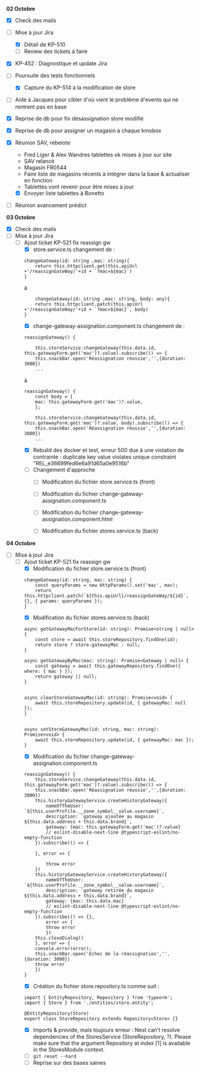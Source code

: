 **02 Octobre**
- [x] Check des mails
- [ ] Mise à jour Jira
    - [x] Détail de KP-510
    - [ ] Review des tickets à faire 
- [x] KP-452 : Diagnostique et update Jira
- [ ] Poursuite des tests fonctionnels
    - [x] Capture du KP-514 à la modification de store
- [ ] Aide à Jacques pour cibler d'où vient le problème d'events qui ne rentrent pas en base
- [x] Reprise de db pour fix désassignation store modifié
- [x] Reprise de db pour assigner un magasin à chaque kmobox
- [x] Réunion SAV, rebelote
    - Fred Liger & Alex Wandres tablettes ok mises à jour sur site
    - SAV relancé
    - Magasin FR0544
    - Faire liste de magasins récents à intégrer dans la base & actualiser en fonction
    - Tablettes vont revenir pour être mises à jour
    - [x] Envoyer liste tablettes à Bonetto
- [ ] Réunion avancement prédict


**03 Octobre**
- [x] Check des mails
- [ ] Mise à jour Jira
    - [ ] Ajout ticket KP-521 fix reassign gw
        - [x] store.service.ts changement de : 
        ```
        changeGateway(id: string ,mac: string){
            return this.httpclient.get(this.apiUrl +'/reassignGateWay/'+id + `?mac=${mac}`)
        }
        ```
        à
        ```
            changeGateway(id: string ,mac: string, body: any){
            return this.httpclient.patch(this.apiUrl +'/reassignGateWay/'+id + `?mac=${mac}`, body)
        }
        ```
        - [x] change-gateway-assignation.component.ts changement de :
        ```
        reassignGateway() {

            this.storeService.changeGateway(this.data.id, this.gatewayForm.get('mac')?.value).subscribe(() => {
            this.snackBar.open('Réassignation réussie','',{duration: 3000})
            ...
        ```
        à 
        ```
        reassignGateway() {
            const body = {
            mac: this.gatewayForm.get('mac')?.value,
            };

            this.storeService.changeGateway(this.data.id, this.gatewayForm.get('mac')?.value, body).subscribe(() => {
            this.snackBar.open('Réassignation réussie','',{duration: 3000})
            ...
      ```
      - [x] Rebuild des docker et test, erreur 500 due à une violation de contrainte : duplicate key value violates unique constraint "REL_e36699fed6e6a91d65a0e9516b"
      - [ ] Changement d'approche
        - [ ] Modification du fichier store.service.ts (front)
        - [ ] Modification du fichier change-gateway-assignation.component.ts
        - [ ] Modification du fichier change-gateway-assignation.component.html
        - [ ] Modification du fichier stores.service.ts (back)


**04 Octobre**
- [ ] Mise à jour Jira
    - [ ] Ajout ticket KP-521 fix reassign gw
        - [x] Modification du fichier store.service.ts (front)
        ```
        changeGateway(id: string, mac: string) {
            const queryParams = new HttpParams().set('mac', mac);
            return this.httpclient.patch(`${this.apiUrl}/reassignGateWay/${id}`, {}, { params: queryParams });
        }
        ```
        - [x] Modification du fichier stores.service.ts (back)
        ```
        async getGatewayMacForStore(id: string): Promise<string | null> {
            const store = await this.storeRepository.findOne(id);
            return store ? store.gatewayMac : null;
        }

        async getGatewayByMac(mac: string): Promise<Gateway | null> {
            const gateway = await this.gatewayRepository.findOne({ where: { mac } });
            return gateway || null;
        }
        

        async clearStoreGatewayMac(id: string): Promise<void> {
            await this.storeRepository.update(id, { gatewayMac: null });
        }
        

        async setStoreGatewayMac(id: string, mac: string): Promise<void> {
            await this.storeRepository.update(id, { gatewayMac: mac });
        }
        ```
        - [x] Modification du fichier change-gateway-assignation.component.ts
        ```
        reassignGateway() {
            this.storeService.changeGateway(this.data.id, this.gatewayForm.get('mac')?.value).subscribe(() => {
            this.snackBar.open('Réassignation réussie','',{duration: 3000})
            this.historyGatewayService.createHistoryGateway({
                nameOfTheUser: `${this.userProfile.__zone_symbol__value.username}`,
                description: `gateway ajoutée au magasin ${this.data.address + this.data.brand}`,
                gateway: {mac: this.gatewayForm.get('mac')?.value}
                // eslint-disable-next-line @typescript-eslint/no-empty-function
            }).subscribe(() => {

            }, error => {

                throw error
            })
            this.historyGatewayService.createHistoryGateway({
                nameOfTheUser: `${this.userProfile.__zone_symbol__value.username}`,
                description: `gateway retirée du magasin ${this.data.address + this.data.brand}`,
                gateway: {mac: this.data.mac}
                // eslint-disable-next-line @typescript-eslint/no-empty-function
            }).subscribe(() => {},
                error => {
                throw error
                })
            this.closeDialog()
            }, error => {
            console.error(error);
            this.snackBar.open('Echec de la réassignation','',{duration: 3000})
            throw error
            })
        }
        ```
        - [x] Création du fichier store.repository.ts comme suit :
        ```
        import { EntityRepository, Repository } from 'typeorm';
        import { Store } from './entities/store.entity';

        @EntityRepository(Store)
        export class StoreRepository extends Repository<Store> {}
        ```
        - [x] Imports & provide, mais toujours erreur : Nest can't resolve dependencies of the StoresService (StoreRepository, ?). Please make sure that the argument Repository at index [1] is available in the StoresModule context.
        - [ ] ```git reset --hard```
        - [ ] Reprise sur des bases saines